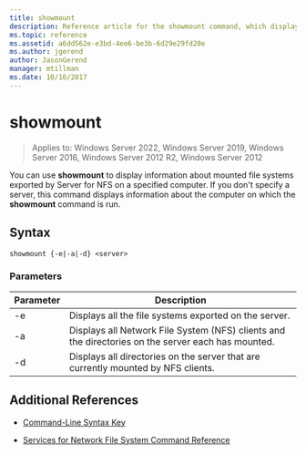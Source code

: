```yaml
---
title: showmount
description: Reference article for the showmount command, which displays information about mounted file systems exported by Server for NFS on a specified computer.
ms.topic: reference
ms.assetid: a6dd562e-e3bd-4ee6-be3b-6d29e29fd20e
ms.author: jgerend
author: JasonGerend
manager: mtillman
ms.date: 10/16/2017
---
```


# showmount

>Applies to: Windows Server 2022, Windows Server 2019, Windows Server 2016, Windows Server 2012 R2, Windows Server 2012

You can use **showmount** to display information about mounted file systems exported by Server for NFS on a specified computer. If you don't specify a server, this command displays information about the computer on which the **showmount** command is run.

## Syntax

```
showmount {-e|-a|-d} <server>
```

### Parameters

| Parameter | Description |
|--|--|
| -e | Displays all the file systems exported on the server. |
| -a | Displays all Network File System (NFS) clients and the directories on the server each has mounted. |
| -d | Displays all directories on the server that are currently mounted by NFS clients. |

## Additional References

- [Command-Line Syntax Key](command-line-syntax-key.md)

- [Services for Network File System Command Reference](services-for-network-file-system-command-reference.md)

